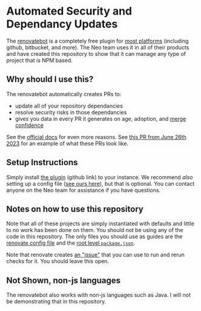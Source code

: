 # Automated Security and Dependancy Updates

The [renovatebot](https://github.com/renovatebot/renovate) is a completely free plugin for [most platforms](https://github.com/renovatebot/renovate#supported-platforms) (including github, bitbucket, and more). The Neo team uses it in all of their products and have created this repository to show that it can manage any type of project that is NPM based.

## Why should I use this?

The renovatebot automatically creates PRs to:

- update all of your repository dependancies
- resolve security risks in those dependancies
- gives you data in every PR it generates on age, adoption, and [merge confidence](https://docs.renovatebot.com/merge-confidence/)

See the [official docs](https://docs.renovatebot.com) for even more reasons. See [this PR from June 26th 2023](https://github.com/avaya-dux/neo-react-library/pull/217) for an example of what these PRs look like.

## Setup Instructions

Simply install [the plugin](https://github.com/apps/renovate) (github link) to your instance. We recommend _also_ setting up a config file ([see ours here](./.github/renovate.json5)), but that is optional. You can contact anyone on the Neo team for assistance if you have questions.

## Notes on how to use this repository

Note that all of these projects are simply instantiated with defaults and little to no work has been done on them. You should _not_ be using any of the code in this repository. The only files you should use as guides are the [renovate config file](./.github/renovate.json5) and the [root level `package.json`](./package.json).

Note that renovate creates [an "issue"](https://github.com/avaya-dux/automated-dependancy-updates/issues/1) that you can use to run and rerun checks for it. You should leave this open.

## Not Shown, non-js languages

The renovatebot also works with non-js languages such as Java. I will not be demonstrating that in this repository.
